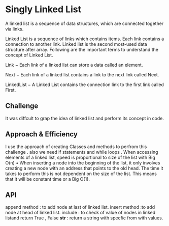 # Singly Linked List

A linked list is a sequence of data structures, which are connected together via links.

Linked List is a sequence of links which contains items. Each link contains a connection to another link. Linked list is the second most-used data structure after array. Following are the important terms to understand the concept of Linked List.

Link − Each link of a linked list can store a data called an element.

Next − Each link of a linked list contains a link to the next link called Next.

LinkedList − A Linked List contains the connection link to the first link called First.

## Challenge

It was diffcult to grap the idea of linked list and perform its concept in code.

## Approach & Efficiency

<!-- What approach did you take? Why? What is the Big O space/time for this approach? -->

I use the approach of creating Classes and methods to perfrom this challenge .
also we need if statements and while loops .
When accessing elements of a linked list, speed is proportional to size of the list with Big O(n)
• When inserting a node into the beginning of the list, it only involves creating a new node with an address that points to the old head. The time it takes to perform this is not dependent on the size of the list. This means that it will be constant time or a Big O(1).

## API

<!-- Description of each method publicly available to your Linked List -->

append method : to add node at last of linked list.
insert method :to add node at head of linked list.
include : to check of value of nodes in linked listand return True , False
**str** : return a string with specfic from with values.
